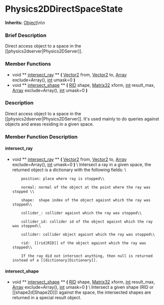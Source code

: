 #  Physics2DDirectSpaceState  
**Inherits:** [Object](class_object)\\n\\n
###  Brief Description  
Direct access object to a space in the [[physics2dserver|Physics2DServer]].

###  Member Functions 
  * void  ** [intersect_ray](#intersect_ray) **  **(** [Vector2](class_vector2) from, [Vector2](class_vector2) to, [Array](class_array) exclude=Array(), [int](class_int) umask=0  **)**
  * void  ** [intersect_shape](#intersect_shape) **  **(** [RID](class_rid) shape, [Matrix32](class_matrix32) xform, [int](class_int) result_max, [Array](class_array) exclude=Array(), [int](class_int) umask=0  **)**

###  Description  
Direct access object to a space in the [[physics2dserver|Physics2DServer]]. It's used mainly to do queries against objects and areas residing in a given space.

###  Member Function Description  
#### <a name="intersect_ray">intersect_ray</a>
  * void  ** [intersect_ray](#intersect_ray) **  **(** [Vector2](class_vector2) from, [Vector2](class_vector2) to, [Array](class_array) exclude=Array(), [int](class_int) umask=0  **)**
\\
Intersect a ray in a given space, the returned object is a dictionary with the following fields: \\

			position: place where ray is stopped\\

			normal: normal of the object at the point where the ray was stopped \\

			shape:  shape index of the object agaisnt which the ray was stopped\\

			collider_: collider agaisnt which the ray was stopped\\

			collider_id: collider id of the object agaisnt which the ray was stopped\\

			collider: collider object agaisnt which the ray was stopped\\

			rid:  [[rid|RID]] of the object agaisnt which the ray was stopped\\

			If the ray did not intersect anything, then null is returned instead of a [[dictionary|Dictionary]].
#### <a name="intersect_shape">intersect_shape</a>
  * void  ** [intersect_shape](#intersect_shape) **  **(** [RID](class_rid) shape, [Matrix32](class_matrix32) xform, [int](class_int) result_max, [Array](class_array) exclude=Array(), [int](class_int) umask=0  **)**
\\
Intersect a given shape (RID or [[shape2d|Shape2D]]) against the space, the intersected shapes are returned in a special result object.
